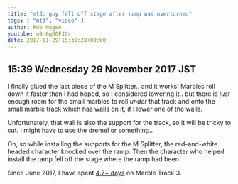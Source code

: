 ```yaml
---
title: "mt3: guy fell off stage after ramp was overturned"
tags: [ "mt3", "video" ]
author: Rob Nugen
youtube: n9n6qG0FJGs
date: 2017-11-29T15:39:28+09:00
---
```


## 15:39 Wednesday 29 November 2017 JST

I finally glued the last piece of the M Splitter.. and it works!
Marbles roll down it faster than I had hoped, so I considered lowering
it.. but there is *just* enough room for the small marbles to roll
*under* that track and onto the small marble track which has walls on
it, if I lower one of the walls.

Unfortunately, that wall is also the support for the track, so it will
be tricky to cut.  I might have to use the dremel or something..

Oh, so while installing the supports for the M Splitter, the
red-and-white headed character knocked over the ramp.  Then the
character who helped install the ramp fell off the stage where the
ramp had been.

Since June 2017, I have spent
[4.7+ days](
http://grun1.com/utils/timeCalc.html?t1=4:14:42&c1=June%202017%204:14:42&t2=10:16:10&c2=July%202017%2010:16:10&t3=26:12:06&c3=Aug%202017%2026:12:06&t4=29:46:54&c4=Sep%202017%2029:46:54&t5=14:55:11&c5=Oct%202017%2014:55:11&t6=2:19:13&c6=2%20Nov%202017&t7=1:54:31&c7=6%20Nov%202017&t8=47:52&c8=6%20Nov%202017&t9=2:25:09&c9=7%20Nov%202017&t10=1:25:57&c10=9%20Nov%202017&t11=2:13:11&c11=9%20Nov%202017&t12=1:54:05&c12=10%20Nov%202017&t13=1:41:17&c13=13%20Nov%202017&t14=1:25:43&c14=16%20Nov%202017&t15=2:36:02&c15=18%20Nov%202017&t16=1:24:14&c16=20%20Nov%202017&t17=1:06:59&c17=22%20Nov%202017&t18=2:15:43&c18=23%20Nov%202017&t19=1:01:18&c19=24%20Nov%202017&t20=1:15:56&c20=24%20Nov&t21=1:39:59&c21=25%20Nov&t22=1:04:31&c22=27%20Nov&t23=1:08:16&c23=28%20Nov&mode=0&fs3=1&ft2=1&f3t1=1&f4t0=1&d=:&o10=1&fps=
) on Marble Track 3.
